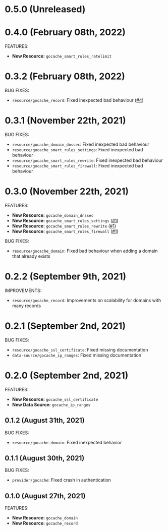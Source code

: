 # 0.5.0 (Unreleased)

# 0.4.0 (February 08th, 2022)

FEATURES:

* **New Resource:** `gocache_smart_rules_ratelimit` 

# 0.3.2 (February 08th, 2022)

BUG FIXES:

* `resource/gocache_record`: Fixed inexpected bad behaviour ([#4](https://github.com/gocachebr/terraform-provider-gocache/issues/4))

# 0.3.1 (November 22th, 2021)

BUG FIXES:

* `resource/gocache_domain_dnssec`: Fixed inexpected bad behaviour
* `resource/gocache_smart_rules_settings`: Fixed inexpected bad behaviour
* `resource/gocache_smart_rules_rewrite`: Fixed inexpected bad behaviour
* `resource/gocache_smart_rules_firewall`: Fixed inexpected bad behaviour

# 0.3.0 (November 22th, 2021)

FEATURES:

* **New Resource:** `gocache_domain_dnssec`
* **New Resource:** `gocache_smart_rules_settings` ([#1](https://github.com/gocachebr/terraform-provider-gocache/issues/1))
* **New Resource:** `gocache_smart_rules_rewrite` ([#1](https://github.com/gocachebr/terraform-provider-gocache/issues/1))
* **New Resource:** `gocache_smart_rules_firewall` ([#1](https://github.com/gocachebr/terraform-provider-gocache/issues/1))

BUG FIXES:

* `resource/gocache_domain`: Fixed bad behaviour when adding a domain that already exists

# 0.2.2 (September 9th, 2021)

IMPROVEMENTS:

* `resource/gocache_record`: Improvements on scalability for domains with many records

# 0.2.1 (September 2nd, 2021)

BUG FIXES:

* `resource/gocache_ssl_certificate`: Fixed missing documentation
* `data-source/gocache_ip_ranges`: Fixed missing documentation

# 0.2.0 (September 2nd, 2021)

FEATURES:

* **New Resource:** `gocache_ssl_certificate`
* **New Data Source:** `gocache_ip_ranges`

## 0.1.2 (August 31th, 2021)

BUG FIXES:

* `resource/gocache_domain`: Fixed inexpected behavior

## 0.1.1 (August 30th, 2021)

BUG FIXES:

* `provider/gocache`: Fixed crash in authentication

## 0.1.0 (August 27th, 2021)

FEATURES:

* **New Resource:** `gocache_domain`
* **New Resource:** `gocache_record`